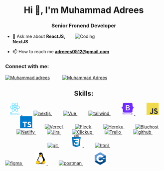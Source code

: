 <h1 align="center">Hi 👋, I'm Muhammad Adrees</h1>
<h3 align="center">Senior Fronend Developer</h3>
<img align="right" alt="Coding" width="280" src="https://cdn.dribbble.com/users/1162077/screenshots/3848914/programmer.gif"/>

- 💬 Ask me about **ReactJS, NextJS**

- 📫 How to reach me **adreees0512@gmail.com**

<h3 align="left">Connect with me:</h3>
<p align="left">
  <a href="https://www.linkedin.com/in/muhammad-adrees-3a1756193/" target="blank"><img align="center" src="https://raw.githubusercontent.com/rahuldkjain/github-profile-readme-generator/master/src/images/icons/Social/linked-in-alt.svg" alt="Muhammad adrees" height="30" width="40" /></a>
  &nbsp;&nbsp;&nbsp;&nbsp;&nbsp;&nbsp;&nbsp;&nbsp;
  <a href="https://www.instagram.com/r.a.j.a_a.d.r.e.e.s/" target="blank"><img align="center" src="https://raw.githubusercontent.com/rahuldkjain/github-profile-readme-generator/master/src/images/icons/Social/instagram.svg" alt="Muhammad Adrees" height="30" width="40" /></a>
</p>

<h2 align="center" >Skills:</h2>
<p align="center" margin-right="5px"> 
  <a href="https://reactjs.org/" target="_blank" rel="noreferrer"> <img src="https://raw.githubusercontent.com/devicons/devicon/master/icons/react/react-original-wordmark.svg" alt="react" width="40" height="40"/> </a>
  &nbsp;&nbsp;&nbsp;&nbsp;&nbsp;&nbsp;&nbsp;&nbsp;
  <a href="https://nextjs.org/" target="_blank" rel="noreferrer"> <img src="https://cdn.worldvectorlogo.com/logos/nextjs-2.svg" alt="nextjs" width="40" height="40"/> </a>
  &nbsp;&nbsp;&nbsp;&nbsp;&nbsp;&nbsp;&nbsp;&nbsp;
  <a href="https://vuejs.org/" target="_blank" rel="noreferrer"> <img src="https://vuejs.org/images/logo.png" alt="Vue" width="40" height="40"/> </a>
  &nbsp;&nbsp;&nbsp;&nbsp;&nbsp;&nbsp;&nbsp;&nbsp;
  <a href="https://tailwindcss.com/" target="_blank" rel="noreferrer"> <img src="https://www.vectorlogo.zone/logos/tailwindcss/tailwindcss-icon.svg" alt="tailwind" width="40" height="40"/> </a>
  &nbsp;&nbsp;&nbsp;&nbsp;&nbsp;&nbsp;&nbsp;&nbsp;
  <a href="https://getbootstrap.com" target="_blank" rel="noreferrer"> <img src="https://raw.githubusercontent.com/devicons/devicon/master/icons/bootstrap/bootstrap-plain-wordmark.svg" alt="bootstrap" width="40" height="40"/> </a>
  &nbsp;&nbsp;&nbsp;&nbsp;&nbsp;&nbsp;&nbsp;&nbsp;
  <a href="https://developer.mozilla.org/en-US/docs/Web/JavaScript" target="_blank" rel="noreferrer"> <img src="https://raw.githubusercontent.com/devicons/devicon/master/icons/javascript/javascript-original.svg" alt="javascript" width="40" height="40"/> </a>
    &nbsp;&nbsp;&nbsp;&nbsp;&nbsp;&nbsp;&nbsp;&nbsp;
  <a href="https://www.typescriptlang.org/" target="_blank" rel="noreferrer"> <img src="https://raw.githubusercontent.com/devicons/devicon/master/icons/typescript/typescript-original.svg" alt="typescript" width="40" height="40"/> </a>
  &nbsp;&nbsp;&nbsp;&nbsp;&nbsp;&nbsp;&nbsp;&nbsp;
  <a href="https://vercel.com/" target="_blank" rel="noreferrer"> <img src="https://assets.vercel.com/image/upload/v1588805858/repositories/vercel/logo.png" alt="Vercel" width="40" height="40"/> </a>
  &nbsp;&nbsp;&nbsp;&nbsp;&nbsp;&nbsp;&nbsp;&nbsp;
  <a href="https://fleek.co/" target="_blank" rel="noreferrer"> <img src="https://avatars.githubusercontent.com/u/171708767?s=200&v=4" alt="Fleek" width="40" height="40"/> </a>
  &nbsp;&nbsp;&nbsp;&nbsp;&nbsp;&nbsp;&nbsp;&nbsp;
  <a href="https://www.heroku.com/" target="_blank" rel="noreferrer"> <img src="https://img.icons8.com/?size=100&id=31085&format=png&color=000000" alt="Heroku" width="40" height="40"/> </a>
  &nbsp;&nbsp;&nbsp;&nbsp;&nbsp;&nbsp;&nbsp;&nbsp;
  <a href="https://www.bluehost.com/" target="_blank" rel="noreferrer"> <img src="https://avatars.githubusercontent.com/u/3769122?s=200&v=4" alt="Bluehost" width="40" height="40"/> </a>
  &nbsp;&nbsp;&nbsp;&nbsp;&nbsp;&nbsp;&nbsp;&nbsp;
  <a href="https://www.netlify.com/" target="_blank" rel="noreferrer"> <img src="https://img.icons8.com/?size=100&id=sBo1RJ3rjbje&format=png&color=000000" alt="Netlify" width="40" height="40"/> </a>
  &nbsp;&nbsp;&nbsp;&nbsp;&nbsp;&nbsp;&nbsp;&nbsp;
  <a href="https://www.atlassian.com/software/jira" target="_blank" rel="noreferrer"> <img src="https://img.icons8.com/?size=100&id=oROcPah5ues6&format=png&color=000000" alt="Jira" width="40" height="40"/> </a>
  &nbsp;&nbsp;&nbsp;&nbsp;&nbsp;&nbsp;&nbsp;&nbsp;
  <a href="https://clickup.com/" target="_blank" rel="noreferrer"> <img src="https://img.icons8.com/?size=100&id=PFPrxqrF3xAo&format=png&color=000000" alt="Clickup" width="40" height="40"/> </a>
  &nbsp;&nbsp;&nbsp;&nbsp;&nbsp;&nbsp;&nbsp;&nbsp;
  <a href="https://trello.com/" target="_blank" rel="noreferrer"> <img src="https://img.icons8.com/?size=100&id=21049&format=png&color=000000" alt="Trello" width="40" height="40"/> </a>
  &nbsp;&nbsp;&nbsp;&nbsp;&nbsp;&nbsp;&nbsp;&nbsp;
  <a href="https://github.com/" target="_blank" rel="noreferrer"> <img src="https://img.icons8.com/?size=100&id=12599&format=png&color=000000" alt="github" width="40" height="40"/> </a>
  &nbsp;&nbsp;&nbsp;&nbsp;&nbsp;&nbsp;&nbsp;&nbsp;
   <a href="https://git-scm.com/" target="_blank" rel="noreferrer"> <img src="https://www.vectorlogo.zone/logos/git-scm/git-scm-icon.svg" alt="git" width="40" height="40"/> </a>
  &nbsp;&nbsp;&nbsp;&nbsp;&nbsp;&nbsp;&nbsp;&nbsp;
  <a href="https://www.w3schools.com/css/" target="_blank" rel="noreferrer"> <img src="https://raw.githubusercontent.com/devicons/devicon/master/icons/css3/css3-original-wordmark.svg" alt="css3" width="40" height="40"/> </a>
  &nbsp;&nbsp;&nbsp;&nbsp;&nbsp;&nbsp;&nbsp;&nbsp;
  <a href="https://www.w3schools.com/html/" target="_blank" rel="noreferrer"> <img src="https://img.icons8.com/?size=100&id=EAUyKy3IwmqM&format=png&color=000000" alt="html" width="40" height="40"/> </a>
  &nbsp;&nbsp;&nbsp;&nbsp;&nbsp;&nbsp;&nbsp;&nbsp;
  
  <a href="https://www.figma.com/" target="_blank" rel="noreferrer"> <img src="https://www.vectorlogo.zone/logos/figma/figma-icon.svg" alt="figma" width="40" height="40"/> </a>
  &nbsp;&nbsp;&nbsp;&nbsp;&nbsp;&nbsp;&nbsp;&nbsp;
  <a href="https://www.linux.org/" target="_blank" rel="noreferrer"> <img src="https://raw.githubusercontent.com/devicons/devicon/master/icons/linux/linux-original.svg" alt="linux" width="40" height="40"/> </a>
  &nbsp;&nbsp;&nbsp;&nbsp;&nbsp;&nbsp;&nbsp;&nbsp;
  <a href="https://postman.com" target="_blank" rel="noreferrer"> <img src="https://www.vectorlogo.zone/logos/getpostman/getpostman-icon.svg" alt="postman" width="40" height="40"/> </a>
  &nbsp;&nbsp;&nbsp;&nbsp;&nbsp;&nbsp;&nbsp;&nbsp;
  <a href="https://www.w3schools.com/cpp/" target="_blank" rel="noreferrer"> <img src="https://raw.githubusercontent.com/devicons/devicon/master/icons/cplusplus/cplusplus-original.svg" alt="cplusplus" width="40" height="40"/> </a>
  
</p>
